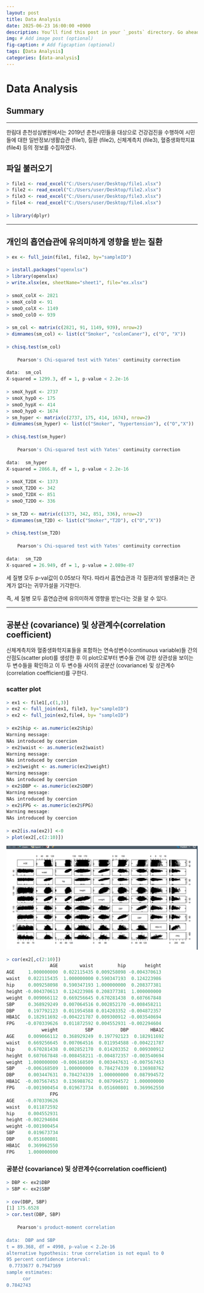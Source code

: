 ```yaml
---
layout: post
title: Data Analysis
date: 2025-06-23 16:00:00 +0900
description: You’ll find this post in your `_posts` directory. Go ahead and edit it and re-build the site to see your changes. # Add post description (optional)
img: # Add image post (optional)
fig-caption: # Add figcaption (optional)
tags: [Data Analysis]
categories: [data-analysis]
---
```

# Data Analysis

## Summary


---

한림대 춘천성심병원에서는 2019년 춘천시민들을 대상으로 건강검진을 수행하여 시민들에 대한 일반정보/생활습관 (file1), 질환 (file2), 신체계측치 (file3), 혈중생화학지표 (file4) 등의 정보를 수집하였다.

## 파일 불러오기

```r
> file1 <- read_excel("C:/Users/user/Desktop/file1.xlsx")
> file2 <- read_excel("C:/Users/user/Desktop/file2.xlsx")
> file3 <- read_excel("C:/Users/user/Desktop/file3.xlsx")
> file4 <- read_excel("C:/Users/user/Desktop/file4.xlsx")

> library(dplyr)
```

---

## 개인의 흡연습관에 유의미하게 영향을 받는 질환

```r
> ex <- full_join(file1, file2, by="sampleID")

> install.packages("openxlsx")
> library(openxlsx)
> write.xlsx(ex, sheetName="sheet1", file="ex.xlsx")

> smoX_colX <- 2821
> smoX_colO <- 91
> smoO_colX <- 1149
> smoO_colO <- 939

> sm_col <- matrix(c(2821, 91, 1149, 939), nrow=2)
> dimnames(sm_col) <- list(c("Smoker", "colonCaner"), c("O", "X"))

> chisq.test(sm_col)

	Pearson's Chi-squared test with Yates' continuity correction

data:  sm_col
X-squared = 1299.3, df = 1, p-value < 2.2e-16

> smoX_hypX <- 2737
> smoX_hypO <- 175
> smoO_hypX <- 414
> smoO_hypO <- 1674
> sm_hyper <- matrix(c(2737, 175, 414, 1674), nrow=2)
> dimnames(sm_hyper) <- list(c("Smoker", "hypertension"), c("O","X"))

> chisq.test(sm_hyper)

	Pearson's Chi-squared test with Yates' continuity correction

data:  sm_hyper
X-squared = 2866.8, df = 1, p-value < 2.2e-16

> smoX_T2DX <- 1373
> smoX_T2DO <- 342
> smoO_T2DX <- 851
> smoO_T2DO <- 336

> sm_T2D <- matrix(c(1373, 342, 851, 336), nrow=2)
> dimnames(sm_T2D) <- list(c("Smoker","T2D"), c("O","X"))

> chisq.test(sm_T2D)

	Pearson's Chi-squared test with Yates' continuity correction

data:  sm_T2D
X-squared = 26.949, df = 1, p-value = 2.089e-07
```

세 질병 모두 p-val값이 0.05보다 작다. 따라서  흡연습관과 각 질환과의 발생율과는 관계가 없다는 귀무가설을 기각한다.

즉, 세 질병 모두 흡연습관에 유의미하게 영향을 받는다는 것을 알 수 있다.

---

## 공분산 (covariance) 및 상관계수(correlation coefficient)

신체계측치와 혈중생화학지표들을 포함하는 연속성변수(continuous variable)들 간의 산점도(scatter plot)를 생성한 후 이 plot으로부터 변수들 간에 강한 상관성을 보이는 두 변수들을 확인하고 이 두 변수들 사이의 공분산 (covariance) 및 상관계수(correlation coefficient)를 구한다.

### scatter plot

```r
> ex1 <- file1[,c(1,3)]
> ex2 <- full_join(ex1, file3, by="sampleID")
> ex2 <- full_join(ex2,file4, by= "sampleID")

> ex2$hip <- as.numeric(ex2$hip)
Warning message:
NAs introduced by coercion 
> ex2$waist <- as.numeric(ex2$waist)
Warning message:
NAs introduced by coercion 
> ex2$weight <- as.numeric(ex2$weight)
Warning message:
NAs introduced by coercion 
> ex2$DBP <- as.numeric(ex2$DBP)
Warning message:
NAs introduced by coercion 
> ex2$FPG <- as.numeric(ex2$FPG)
Warning message:
NAs introduced by coercion 

> ex2[is.na(ex2)] <-0
> plot(ex2[,c(2:10)])
```

![Untitled](/assets/img/posts/data-analysis/bio-informatics/data-analysis/Untitled.png)

```r
> cor(ex2[,c(2:10)])
                AGE        waist         hip       height
AGE     1.000000000  0.022115435 0.009258098 -0.004370613
waist   0.022115435  1.000000000 0.590347193  0.124223986
hip     0.009258098  0.590347193 1.000000000  0.208377381
height -0.004370613  0.124223986 0.208377381  1.000000000
weight  0.009066112  0.669256645 0.670281438  0.607667848
SBP     0.368929249  0.007064516 0.002852170 -0.008458211
DBP     0.197792123  0.011954588 0.014203352 -0.004872357
HBA1C   0.182911692 -0.004221787 0.009300912 -0.003540694
FPG    -0.070339626  0.011872592 0.004552931 -0.002294604
             weight          SBP          DBP        HBA1C
AGE     0.009066112  0.368929249  0.197792123  0.182911692
waist   0.669256645  0.007064516  0.011954588 -0.004221787
hip     0.670281438  0.002852170  0.014203352  0.009300912
height  0.607667848 -0.008458211 -0.004872357 -0.003540694
weight  1.000000000 -0.006168509  0.003447631 -0.007567453
SBP    -0.006168509  1.000000000  0.784274339  0.136988762
DBP     0.003447631  0.784274339  1.000000000  0.087994572
HBA1C  -0.007567453  0.136988762  0.087994572  1.000000000
FPG    -0.001900454  0.019673734  0.051600801  0.369962550
                FPG
AGE    -0.070339626
waist   0.011872592
hip     0.004552931
height -0.002294604
weight -0.001900454
SBP     0.019673734
DBP     0.051600801
HBA1C   0.369962550
FPG     1.000000000
```

### 공분산 (covariance) 및 상관계수(correlation coefficient)

```r
> DBP <- ex2$DBP
> SBP <- ex2$SBP

> cov(DBP, SBP)
[1] 175.6528
> cor.test(DBP, SBP)

	Pearson's product-moment correlation

data:  DBP and SBP
t = 89.368, df = 4998, p-value < 2.2e-16
alternative hypothesis: true correlation is not equal to 0
95 percent confidence interval:
 0.7733677 0.7947169
sample estimates:
      cor 
0.7842743 
```
